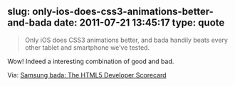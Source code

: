 slug: only-ios-does-css3-animations-better-and-bada
date: 2011-07-21 13:45:17
type: quote
---

> Only iOS does CSS3 animations better, and bada handily beats every other tablet and smartphone we’ve tested.

Wow! Indeed a interesting combination of good and bad.

 Via: [Samsung bada: The HTML5 Developer Scorecard](http://www.sencha.com/blog/samsung-bada-the-html5-developer-scorecard/?utm_source=feedburner&utm_medium=feed&utm_campaign=Feed%3A+extblog+%28Ext+JS+Blog%29)

